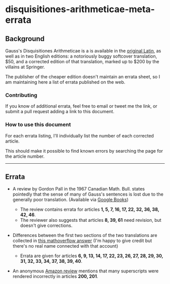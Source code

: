 # disquisitiones-arithmeticae-meta-errata

## Background 

Gauss's Disquisitiones Arithmeticae is a  is available in the [original Latin](https://archive.org/details/werkecarlf01gausrich), as well as in two English editions: a notoriously buggy softcover translation, $50, and a corrected edition of that translation, marked up to $200 by the villains at Springer.

The publisher of the cheaper edition doesn't maintain an errata sheet, so I am maintaining here a list of errata published on the web. 

### Contributing

If you know of additional errata, feel free to email or tweet me the link, or submit a pull request adding a link to this document.

### How to use this document

For each errata listing, I'll individually list the number of each corrected article.

This should make it possible to find known errors by searching the page for the article number.

---

## Errata

- A review by Gordon Pall in the 1967 Canadian Math. Bull. states pointedly that the sense of many of Gauss's sentences is lost due to the generally poor translation. (Available via [Google Books](https://books.google.com/books?id=_t844-IR1V8C&lpg=PA327&ots=PBqQB68bjT&dq=gauss%20clarke%20translation%20errata&pg=PA326#v=onepage&q&f=false))
  - The review contains errata for articles **1, 5, 7, 16, 17, 22, 32, 36, 38, 42, 46**.
  - The reviewer also suggests that articles **8, 39, 61** need revision, but doesn't give corrections.

- Differences between the first two sections of the two translations are collected in [this mathoverflow answer](http://math.stackexchange.com/questions/912933/gauss-disq-arithm-translation-errata) (I'm happy to give credit but there's no real name connected with that account)
  - Errata are given for articles **6, 9, 13, 14, 17, 22, 23, 26, 27, 28, 29, 30, 31, 32, 33, 34, 37, 38, 39, 40**.

- An anonymous [Amazon review](http://www.amazon.com/gp/customer-reviews/R3R7D0QJB7BY89/ref=cm_cr_pr_rvw_ttl?ie=UTF8&ASIN=0387962549) mentions that many superscripts were rendered incorrectly in articles **200, 201**.

